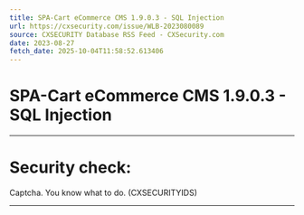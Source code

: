 ```yaml
---
title: SPA-Cart eCommerce CMS 1.9.0.3 - SQL Injection
url: https://cxsecurity.com/issue/WLB-2023080089
source: CXSECURITY Database RSS Feed - CXSecurity.com
date: 2023-08-27
fetch_date: 2025-10-04T11:58:52.613406
---
```


# SPA-Cart eCommerce CMS 1.9.0.3 - SQL Injection

---

# Security check:

Captcha. You know what to do. (CXSECURITYIDS)

---